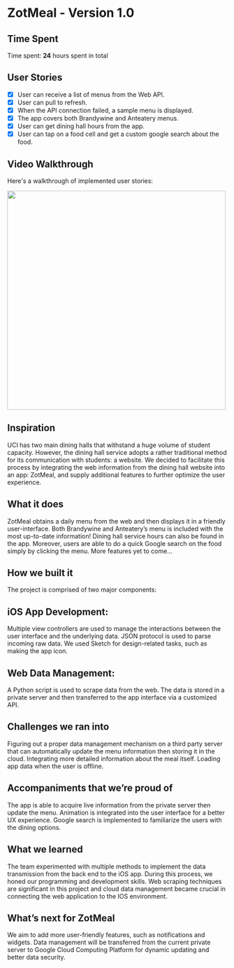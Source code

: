 # ZotMeal - Version 1.0

## Time Spent
Time spent: **24** hours spent in total

## User Stories

- [x] User can receive a list of menus from the Web API.
- [x] User can pull to refresh.
- [x] When the API connection failed, a sample menu is displayed.
- [x] The app covers both Brandywine and Anteatery menus.
- [x] User can get dining hall hours from the app.
- [x] User can tap on a food cell and get a custom google search about the food.

## Video Walkthrough
Here's a walkthrough of implemented user stories:

<img src='https://i.imgur.com/i0f7Lgi.gif' width=500 />

## Inspiration
UCI has two main dining halls that withstand a huge volume of student capacity. However, the dining hall service adopts a rather traditional method for its communication with students: a website. We decided to facilitate this process by integrating the web information from the dining hall website into an app: ZotMeal, and supply additional features to further optimize the user experience.

## What it does
ZotMeal obtains a daily menu from the web and then displays it in a friendly user-interface. Both Brandywine and Anteatery’s menu is included with the most up-to-date information! Dining hall service hours can also be found in the app. Moreover, users are able to do a quick Google search on the food simply by clicking the menu. More features yet to come...

## How we built it
The project is comprised of two major components:

## iOS App Development: 
Multiple view controllers are used to manage the interactions between the user interface and the underlying data. JSON protocol is used to parse incoming raw data. We used Sketch for design-related tasks, such as making the app icon.

## Web Data Management: 
A Python script is used to scrape data from the web. The data is stored in a private server and then transferred to the app interface via a customized API.

## Challenges we ran into
Figuring out a proper data management mechanism on a third party server that can automatically update the menu information then storing it in the cloud.
Integrating more detailed information about the meal itself. Loading app data when the user is offline.

## Accompaniments that we’re proud of
The app is able to acquire live information from the private server then update the menu.
Animation is integrated into the user interface for a better UX experience.
Google search is implemented to familiarize the users with the dining options.

## What we learned
The team experimented with multiple methods to implement the data transmission from the back end to the iOS app. During this process, we honed our programming and development skills. Web scraping techniques are significant in this project and cloud data management became crucial in connecting the web application to the IOS environment.

## What’s next for ZotMeal
We aim to add more user-friendly features, such as notifications and widgets. Data management will be transferred from the current private server to Google Cloud Computing Platform for dynamic updating and better data security.

